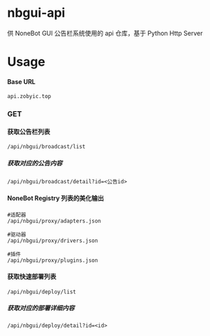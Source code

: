 # nbgui-api
供 NoneBot GUI 公告栏系统使用的 api 仓库，基于 Python Http Server


# Usage

#### Base URL
```
api.zobyic.top
```

### GET
#### 获取公告栏列表
```
/api/nbgui/broadcast/list
```


##### 获取对应的公告内容
```
/api/nbgui/broadcast/detail?id=<公告id>
```

#### NoneBot Registry 列表的美化输出
```
#适配器
/api/nbgui/proxy/adapters.json

#驱动器
/api/nbgui/proxy/drivers.json

#插件
/api/nbgui/proxy/plugins.json
```

#### 获取快速部署列表
```
/api/nbgui/deploy/list
```


##### 获取对应的部署详细内容
```
/api/nbgui/deploy/detail?id=<id>
```